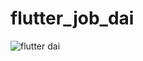 # flutter_job_dai

![flutter dai](https://user-images.githubusercontent.com/36717925/192919098-f6dced83-44a3-4eb2-b86c-8afcefc13af1.png)

